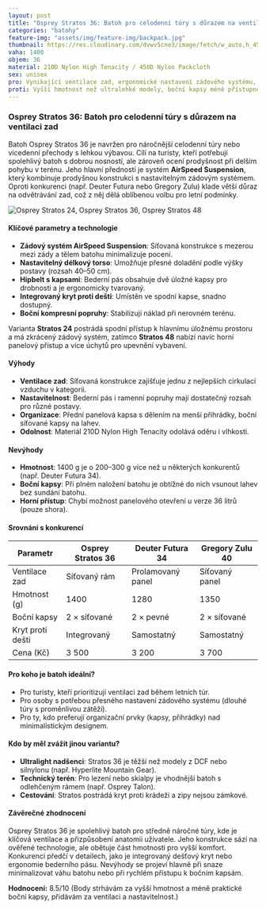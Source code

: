 ```yaml
---
layout: post
title: "Osprey Stratos 36: Batoh pro celodenní túry s důrazem na ventilaci zad"
categories: "batohy"
feature-img: "assets/img/feature-img/backpack.jpg"
thumbnail: https://res.cloudinary.com/dvwv5cne3/image/fetch/w_auto,h_450,c_fill,g_auto,f_auto,q_auto/https://www.osprey.com/product/image/1440/Stratos-36-S21-Charcoal-Grey.png
vaha: 1400
objem: 36
material: 210D Nylon High Tenacity / 450D Nylon Packcloth
sex: unisex
pro: Vynikající ventilace zad, ergonomické nastavení zádového systému, odolný materiál, praktické organizační prvky.
proti: Vyšší hmotnost než ultralehké modely, boční kapsy méně přístupné při plném naložení.
---
```


### Osprey Stratos 36: Batoh pro celodenní túry s důrazem na ventilaci zad

Batoh Osprey Stratos 36 je navržen pro náročnější celodenní túry nebo vícedenní přechody s lehkou výbavou. Cílí na turisty, kteří potřebují spolehlivý batoh s dobrou nosností, ale zároveň ocení prodyšnost při delším pohybu v terénu. Jeho hlavní předností je systém **AirSpeed Suspension**, který kombinuje prodyšnou konstrukci s nastavitelným zádovým systémem. Oproti konkurenci (např. Deuter Futura nebo Gregory Zulu) klade větší důraz na odvětrávání zad, což z něj dělá oblíbenou volbu pro letní podmínky.

![Osprey Stratos 24, Osprey Stratos 36, Osprey Stratos 48](https://res.cloudinary.com/dvwv5cne3/image/fetch/w_auto,h_450,c_fill,g_auto,f_auto,q_auto/https://www.osprey.com/product/image/1440/Stratos-36-S21-Charcoal-Grey.png)

#### Klíčové parametry a technologie
- **Zádový systém AirSpeed Suspension**: Síťovaná konstrukce s mezerou mezi zády a tělem batohu minimalizuje pocení. 
- **Nastavitelný délkový torso**: Umožňuje přesné doladění podle výšky postavy (rozsah 40–50 cm).
- **Hipbelt s kapsami**: Bederní pás obsahuje dvě úložné kapsy pro drobnosti a je ergonomicky tvarovaný.
- **Integrovaný kryt proti dešti**: Umístěn ve spodní kapse, snadno dostupný.
- **Boční kompresní popruhy**: Stabilizují náklad při nerovném terénu.

Varianta **Stratos 24** postrádá spodní přístup k hlavnímu úložnému prostoru a má zkrácený zádový systém, zatímco **Stratos 48** nabízí navíc horní panelový přístup a více úchytů pro upevnění vybavení.

#### Výhody
- **Ventilace zad**: Síťovaná konstrukce zajišťuje jednu z nejlepších cirkulací vzduchu v kategorii.
- **Nastavitelnost**: Bederní pás i ramenní popruhy mají dostatečný rozsah pro různé postavy.
- **Organizace**: Přední panelová kapsa s dělením na menší přihrádky, boční síťované kapsy na lahev.
- **Odolnost**: Materiál 210D Nylon High Tenacity odolává oděru i vlhkosti.

#### Nevýhody
- **Hmotnost**: 1400 g je o 200–300 g více než u některých konkurentů (např. Deuter Futura 34).
- **Boční kapsy**: Při plném naložení batohu je obtížné do nich vsunout lahev bez sundání batohu.
- **Horní přístup**: Chybí možnost panelového otevření u verze 36 litrů (pouze shora).

#### Srovnání s konkurencí
| Parametr          | Osprey Stratos 36 | Deuter Futura 34 | Gregory Zulu 40  |
|-------------------|-------------------|------------------|------------------|
| Ventilace zad     | Síťovaný rám     | Prolamovaný panel | Síťovaný panel   |
| Hmotnost (g)      | 1400              | 1280             | 1350             |
| Boční kapsy       | 2 × síťované      | 2 × pevné        | 2 × síťované     |
| Kryt proti dešti  | Integrovaný       | Samostatný       | Samostatný       |
| Cena (Kč)         | 3 500             | 3 200            | 3 700            |

#### Pro koho je batoh ideální?
- Pro turisty, kteří prioritizují ventilaci zad během letních túr.
- Pro osoby s potřebou přesného nastavení zádového systému (dlouhé túry s proměnlivou zátěží).
- Pro ty, kdo preferují organizační prvky (kapsy, přihrádky) nad minimalistickým designem.

#### Kdo by měl zvážit jinou variantu?
- **Ultralight nadšenci**: Stratos 36 je těžší než modely z DCF nebo silnylonu (např. Hyperlite Mountain Gear).
- **Technický terén**: Pro lezení nebo skialpy je vhodnější batoh s odlehčeným rámem (např. Osprey Talon).
- **Cestování**: Stratos postrádá kryt proti krádeži a zipy nejsou zámkové.

#### Závěrečné zhodnocení
Osprey Stratos 36 je spolehlivý batoh pro středně náročné túry, kde je klíčová ventilace a přizpůsobení anatomii uživatele. Jeho konstrukce sází na ověřené technologie, ale obětuje část hmotnosti pro vyšší komfort. Konkurenci předčí v detailech, jako je integrovaný dešťový kryt nebo ergonomie bederního pásu. Nevýhody se projeví hlavně při snaze minimalizovat váhu batohu nebo při rychlém přístupu k bočním kapsám.

**Hodnocení:** 8.5/10 (Body strhávám za vyšší hmotnost a méně praktické boční kapsy, přidávám za ventilaci a nastavitelnost.)